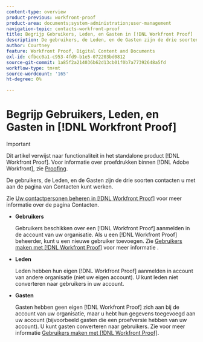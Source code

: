 ```yaml
---
content-type: overview
product-previous: workfront-proof
product-area: documents;system-administration;user-management
navigation-topic: contacts-workfront-proof
title: Begrijp Gebruikers, Leden, en Gasten in [!DNL Workfront Proof]
description: De gebruikers, de Leden, en de Gasten zijn de drie soorten contacten u met aan de pagina van Contacten kunt werken.
author: Courtney
feature: Workfront Proof, Digital Content and Documents
exl-id: cfbcc0a1-c953-4fd9-b1e5-072203bd0812
source-git-commit: 1a85f2a214036b62d13cb01f0b7a77392648a5fd
workflow-type: tm+mt
source-wordcount: '165'
ht-degree: 0%

---
```


# Begrijp Gebruikers, Leden, en Gasten in [!DNL Workfront Proof]

>[!IMPORTANT]
>
>Dit artikel verwijst naar functionaliteit in het standalone product [!DNL Workfront Proof]. Voor informatie over proefdrukken binnen [!DNL Adobe Workfront], zie [Proofing](../../../review-and-approve-work/proofing/proofing.md).

De gebruikers, de Leden, en de Gasten zijn de drie soorten contacten u met aan de pagina van Contacten kunt werken.

Zie [Uw contactpersonen beheren in [!DNL Workfront Proof]](../../../workfront-proof/wp-mnguserscontacts/contacts/manage-contacts.md) voor meer informatie over de pagina Contacten.

* **Gebruikers**

   Gebruikers beschikken over een [!DNL Workfront Proof] aanmelden in de account van uw organisatie. Als u een [!DNL Workfront Proof] beheerder, kunt u een nieuwe gebruiker toevoegen. Zie [Gebruikers maken met [!DNL Workfront Proof]](../../../workfront-proof/wp-mnguserscontacts/users/create-users.md) voor meer informatie .

* **Leden**

   Leden hebben hun eigen [!DNL Workfront Proof] aanmelden in account van andere organisatie (niet uw eigen account). U kunt leden niet converteren naar gebruikers in uw account.

* **Gasten**

   Gasten hebben geen eigen [!DNL Workfront Proof] zich aan bij de account van uw organisatie, maar u hebt hun gegevens toegevoegd aan uw account (bijvoorbeeld gasten die een proefversie hebben van uw account). U kunt gasten converteren naar gebruikers. Zie voor meer informatie [Gebruikers maken met [!DNL Workfront Proof]](../../../workfront-proof/wp-mnguserscontacts/users/create-users.md).
